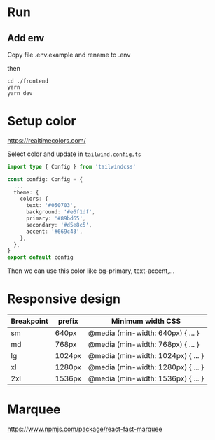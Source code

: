 # Run
## Add env

Copy file .env.example and rename to .env

then 
```
cd ./frontend
yarn
yarn dev
```
# Setup color
https://realtimecolors.com/

Select color and update in `tailwind.config.ts`

```ts
import type { Config } from 'tailwindcss'

const config: Config = {
  ...
  theme: {
    colors: {
      text: '#050703',
      background: '#e6f1df',
      primary: '#89bd65',
      secondary: '#d5e8c5',
      accent: '#669c43',
    },
  },
}
export default config
```
Then we can use this color like bg-primary, text-accent,...

# Responsive design

|Breakpoint |prefix|	Minimum width	CSS|
|---|---|---|
|sm	|640px	|@media (min-width: 640px) { ... }|
|md	|768px	|@media (min-width: 768px) { ... }|
|lg	|1024px	|@media (min-width: 1024px) { ... }|
|xl	|1280px	|@media (min-width: 1280px) { ... }|
|2xl	|1536px	|@media (min-width: 1536px) { ... }|

# Marquee
https://www.npmjs.com/package/react-fast-marquee
